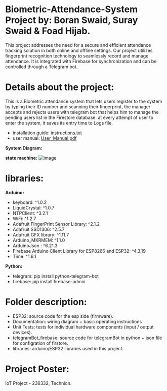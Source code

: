 # Biometric-Attendance-System Project by: Boran Swaid, Suray Swaid & Foad Hijab.
This project addresses the need for a secure and efficient attendance tracking solution in both online and offline settings.
Our project utilizes fingerprint recognition technology to seamlessly record and manage attendance. It is integrated with Firebase for synchronization and can be controlled through a Telegram bot.

# Details about the project:
This is a Biometric attendance system that lets users register to the system by typing their ID number and scanning their fingerprint, the manager
accepts and rejects users with telegram bot that helps him to manage the pending users list in the Firestore database.
at every attempt of user to enter the system, it saves its entry time to Logs file.
- installation guide: [instructions.txt](Documentation/instructions.txt)
- user manual: [User_Manual.pdf](Documentation/User_Manual.pdf)

**System Diagram:**

**state machine:**
![image](https://github.com/SuraySweed/Biometric-Attendance-System/assets/75131035/017573bb-e6f7-4c1e-938f-c892c817bc1f)

# libraries:
**Arduino:**
- keyboard: ^1.0.2
- LiquidCrystal: ^1.0.7
- NTPClient: ^3.2.1
- WiFi: ^1.2.7
- Adafruit FingerPrint Sensor Library: ^2.1.2
- Adafruit SSD1306: ^2.5.7
- Adafruit GFX library: ^1.11.7
- Arduino_MKRMEM: ^1.1.0
- ArduinoJson : ^6.21.3
- Firebase Arduino Client Library for ESP8266 and ESP32: ^4.3.19
- Time: ^1.6.1

**Python:**
- telegram: pip install python-telegram-bot
- firebase: pip install firebase-admin

# Folder description:
* ESP32: source code for the esp side (firmware).
* Documentation: wiring diagram + basic operating instructions
* Unit Tests: tests for individual hardware components (input / output devices).
* telegramBot_firebase: source code for telegramBot in python + json file for configration of firstore.
* libraries: arduino/ESP32 libraries used  in this project.

# Project Poster:



IoT Project - 236332, Technion.
